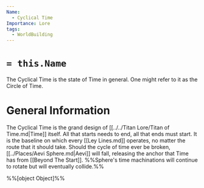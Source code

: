 ```yaml
---
Name:
  - Cyclical Time
Importance: Lore
tags:
  - WorldBuilding
---
```

# `= this.Name`

The Cyclical Time is the state of Time in general. One might refer to it as the Circle of Time.
# General Information

The Cyclical Time is the grand design of [[../../Titan Lore/Titan of Time.md|Time]] itself. All that starts needs to end, all that ends must start. It is the baseline on which every [[Ley Lines.md]] operates, no matter the route that it should take. Should the cycle of time ever be broken, [[../Places/Aevi Sphere.md|Aevi]] will fall, releasing the anchor that Time has from [[Beyond The Start]]. %%Sphere's time machinations will continue to rotate but will eventually collide.%%

%%[object Object]%%